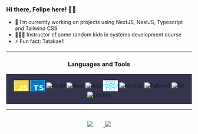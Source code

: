 ### Hi there, Felipe here! 👋🏽

- 🔭 I’m currently working on projects using NextJS, NestJS, Typescript and Tailwind CSS
- 👨🏽‍🏫 Instructor of some random kids in systems development course
- ⚡ Fun fact: Tatakae!!

<hr/>
<div align=center>
<h3> Languages and Tools </h3>
</div>

<div style="display: inline_block; background-color: #34344E" align="center"><br>
  <img align="center" alt="JS" height="30" width="40" src="https://raw.githubusercontent.com/devicons/devicon/master/icons/javascript/javascript-plain.svg">
  <img align="center" alt="TS" height="30" width="40" src="https://raw.githubusercontent.com/devicons/devicon/master/icons/typescript/typescript-plain.svg">
  <img align="center" alt="Node" height="30" width="40" src="https://cdn.jsdelivr.net/gh/devicons/devicon/icons/nodejs/nodejs-original.svg">
  <img align="center" alt="Nest" height="30" width="40" src="https://cdn.jsdelivr.net/gh/devicons/devicon/icons/nestjs/nestjs-plain.svg">
  <img align="center" alt="Jest" height="30" width="40" src="https://cdn.jsdelivr.net/gh/devicons/devicon/icons/jest/jest-plain.svg">
  <img align="center" alt="React" height="30" width="40" src="https://raw.githubusercontent.com/devicons/devicon/master/icons/react/react-original.svg">
  <img align="center" alt="NextJS" height="30" width="30" src="https://camo.githubusercontent.com/92ec9eb7eeab7db4f5919e3205918918c42e6772562afb4112a2909c1aaaa875/68747470733a2f2f6173736574732e76657263656c2e636f6d2f696d6167652f75706c6f61642f76313630373535343338352f7265706f7369746f726965732f6e6578742d6a732f6e6578742d6c6f676f2e706e67">
  <img align="center" alt="Tailwind" height="30" width="40" src="https://cdn.jsdelivr.net/gh/devicons/devicon/icons/tailwindcss/tailwindcss-plain.svg">
  <img align="center" alt="Git" height="30" src="https://cdn.jsdelivr.net/gh/devicons/devicon/icons/git/git-original.svg">
  <img align="center" alt="Docker" height="40" src="https://cdn.jsdelivr.net/gh/devicons/devicon/icons/docker/docker-original.svg">
  <br><br>
</div>

<hr/><br>

<div align="center">
  <a href="https://github.com/FelipeSantos92Dev">
  <img height="180em" src="https://github-readme-stats.vercel.app/api?username=FelipeSantos92Dev&show_icons=true&theme=great-gatsby&include_all_commits=true&count_private=true" style="margin-right: 2em" />
  <img height="180em" src="https://github-readme-stats.vercel.app/api/top-langs/?username=FelipeSantos92Dev&layout=compact&langs_count=7&theme=great-gatsby"/>
</div>
